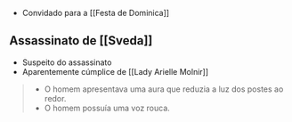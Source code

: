 - Convidado para a [[Festa de Dominica]]

## Assassinato de [[Sveda]]
- Suspeito do assassinato
- Aparentemente cúmplice de [[Lady Arielle Molnir]]

> - O homem apresentava uma aura que reduzia a luz dos postes ao redor. 
> - O homem possuía uma voz rouca. 